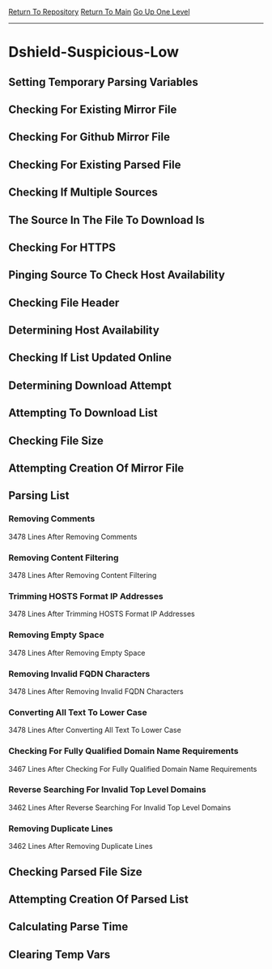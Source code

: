 [Return To Repository](https://github.com/deathbybandaid/piholeparser/)
[Return To Main](https://github.com/deathbybandaid/piholeparser/blob/master/RecentRunLogs/Mainlog.md)
[Go Up One Level](https://github.com/deathbybandaid/piholeparser/blob/master/RecentRunLogs/TopLevelScripts/30-Processing-Blacklists.md)
____________________________________
# Dshield-Suspicious-Low
## Setting Temporary Parsing Variables
## Checking For Existing Mirror File
## Checking For Github Mirror File
## Checking For Existing Parsed File
## Checking If Multiple Sources
## The Source In The File To Download Is
## Checking For HTTPS
## Pinging Source To Check Host Availability
## Checking File Header
## Determining Host Availability
## Checking If List Updated Online
## Determining Download Attempt
## Attempting To Download List
## Checking File Size
## Attempting Creation Of Mirror File
## Parsing List
### Removing Comments
3478 Lines After Removing Comments
### Removing Content Filtering
3478 Lines After Removing Content Filtering
### Trimming HOSTS Format IP Addresses
3478 Lines After Trimming HOSTS Format IP Addresses
### Removing Empty Space
3478 Lines After Removing Empty Space
### Removing Invalid FQDN Characters
3478 Lines After Removing Invalid FQDN Characters
### Converting All Text To Lower Case
3478 Lines After Converting All Text To Lower Case
### Checking For Fully Qualified Domain Name Requirements
3467 Lines After Checking For Fully Qualified Domain Name Requirements
### Reverse Searching For Invalid Top Level Domains
3462 Lines After Reverse Searching For Invalid Top Level Domains
### Removing Duplicate Lines
3462 Lines After Removing Duplicate Lines
## Checking Parsed File Size
## Attempting Creation Of Parsed List
## Calculating Parse Time
## Clearing Temp Vars

